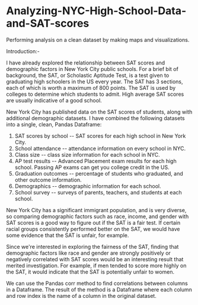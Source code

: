 # Analyzing-NYC-High-School-Data-and-SAT-scores
Performing analysis on a clean dataset by making maps and visualizations.

Introduction:-

I have already explored the relationship between SAT scores and demographic factors in New York City public schools. For a brief bit of background, the SAT, or Scholastic Aptitude Test, is a test given to graduating high schoolers in the US every year. The SAT has 3 sections, each of which is worth a maximum of 800 points. The SAT is used by colleges to determine which students to admit. 
High average SAT scores are usually indicative of a good school.

New York City has published data on the SAT scores of students, along with additional demographic datasets. I have combined the following datasets into a single, clean, Pandas Dataframe:

1. SAT scores by school -- SAT scores for each high school in New York City.
2. School attendance -- attendance information on every school in NYC.
3. Class size -- class size information for each school in NYC.
4. AP test results -- Advanced Placement exam results for each high school. Passing AP exams can get you college credit in the US.
5. Graduation outcomes -- percentage of students who graduated, and other outcome information.
6. Demographics -- demographic information for each school.
7. School survey -- surveys of parents, teachers, and students at each school.

New York City has a significant immigrant population, and is very diverse, so comparing demographic factors such as race, income, and gender with SAT scores is a good way to figure out if the SAT is a fair test. If certain racial groups consistently performed better on the SAT, we would have some evidence that the SAT is unfair, for example.

Since we're interested in exploring the fairness of the SAT, finding that demographic factors like race and gender are strongly positively or negatively correlated with SAT scores would be an interesting result that merited investigation. For example, if men tended to score more highly on the SAT, it would indicate that the SAT is potentially unfair to women.

We can use the Pandas corr method to find correlations between columns in a Dataframe. The result of the method is a Dataframe where each column and row index is the name of a column in the original dataset.
